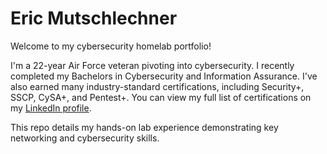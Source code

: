 # Eric Mutschlechner
Welcome to my cybersecurity homelab portfolio!

I'm a 22-year Air Force veteran pivoting into cybersecurity. I recently completed my Bachelors in Cybersecurity and Information Assurance. I've also earned many industry-standard certifications, including Security+, SSCP, CySA+, and Pentest+. You can view my full list of certifications on my [LinkedIn profile](https://www.linkedin.com/in/eric-muts).

This repo details my hands-on lab experience demonstrating key networking and cybersecurity skills.
